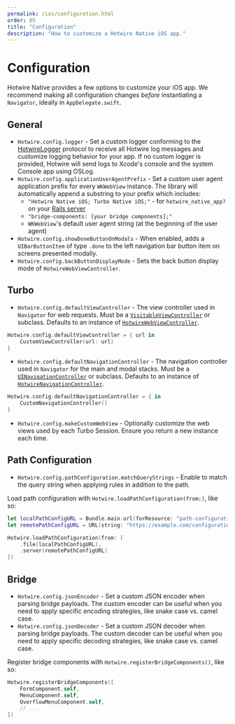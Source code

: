 ```yaml
---
permalink: /ios/configuration.html
order: 05
title: "Configuration"
description: "How to customize a Hotwire Native iOS app."
---
```


# Configuration

Hotwire Native provides a few options to customize your iOS app. We recommend making all configuration changes *before* instantiating a `Navigator`, ideally in `AppDelegate.swift`.

## General

* `Hotwire.config.logger` - Set a custom logger conforming to the [HotwireLogger](https://github.com/hotwired/hotwire-native-ios/blob/main/Source/Logging.swift) protocol to receive all Hotwire log messages and customize logging behavior for your app. If no custom logger is provided, Hotwire will send logs to Xcode's console and the system Console app using OSLog.
* `Hotwire.config.applicationUserAgentPrefix` - Set a custom user agent application prefix for every `WKWebView` instance. The library will automatically append a substring to your prefix which includes:
    * `"Hotwire Native iOS; Turbo Native iOS;"` - for `hotwire_native_app?` on your [Rails server](https://github.com/hotwired/turbo-rails/blob/1aa7ba9d38dee1e1b4078a74404131122b907176/app/controllers/turbo/native/navigation.rb#L14)
    * `"bridge-components: [your bridge components];"`
    * `WKWebView`'s default user agent string (at the beginning of the user agent)
* `Hotwire.config.showDoneButtonOnModals` - When enabled, adds a `UIBarButtonItem` of type `.done` to the left navigation bar button item on screens presented modally.
* `Hotwire.config.backButtonDisplayMode` - Sets the back button display mode of `HotwireWebViewController`.

## Turbo

* `Hotwire.config.defaultViewController` - The view controller used in `Navigator` for web requests. Must be a [`VisitableViewController`](https://github.com/hotwired/hotwire-native-ios/blob/main/Source/Turbo/Visitable/VisitableViewController.swift) or subclass. Defaults to an instance of [`HotwireWebViewController`](https://github.com/hotwired/hotwire-native-ios/blob/main/Source/Turbo/ViewControllers/HotwireWebViewController.swift).

```swift
Hotwire.config.defaultViewController = { url in
    CustomViewController(url: url)
}
```

* `Hotwire.config.defaultNavigationController` - The navigation controller used in `Navigator` for the main and modal stacks. Must be a [`UINavigationController`](https://developer.apple.com/documentation/uikit/uinavigationcontroller) or subclass. Defaults to an instance of [`HotwireNavigationController`](https://github.com/hotwired/hotwire-native-ios/blob/main/Source/Turbo/ViewControllers/HotwireNavigationController.swift).

```swift
Hotwire.config.defaultNavigationController = { in
    CustomNavigationController()
}
```

* `Hotwire.config.makeCustomWebView` - Optionally customize the web views used by each Turbo Session. Ensure you return a new instance each time.

## Path Configuration

* `Hotwire.config.pathConfiguration.matchQueryStrings` - Enable to match the query string when applying rules in addition to the path.

Load path configuration with `Hotwire.loadPathConfiguration(from:)`, like so:

```swift
let localPathConfigURL = Bundle.main.url(forResource: "path-configuration", withExtension: "json")!
let remotePathConfigURL = URL(string: "https://example.com/configurations/ios_v1.json")!

Hotwire.loadPathConfiguration(from: [
    .file(localPathConfigURL),
    .server(remotePathConfigURL)
])
```

## Bridge

* `Hotwire.config.jsonEncoder` - Set a custom JSON encoder when parsing bridge payloads. The custom encoder can be useful when you need to apply specific encoding strategies, like snake case vs. camel case.
* `Hotwire.config.jsonDecoder` - Set a custom JSON decoder when parsing bridge payloads. The custom decoder can be useful when you need to apply specific decoding strategies, like snake case vs. camel case.

Register bridge components with `Hotwire.registerBridgeComponents()`, like so:

```swift
Hotwire.registerBridgeComponents([
    FormComponent.self,
    MenuComponent.self,
    OverflowMenuComponent.self,
    // ...
])
```
